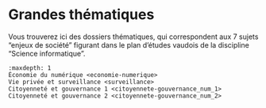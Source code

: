 # Grandes thématiques

Vous trouverez ici des dossiers thématiques, qui correspondent aux 7 sujets “enjeux de société” figurant dans le plan d’études vaudois de la discipline “Science informatique”.

```{toctree}
:maxdepth: 1
Économie du numérique <economie-numerique>
Vie privée et surveillance <surveillance>
Citoyenneté et gouvernance 1 <citoyennete-gouvernance_num_1>
Citoyenneté et gouvernance 2 <citoyennete-gouvernance_num_2>

```